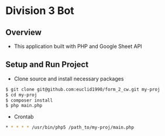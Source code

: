 # Division 3 Bot

## Overview
- This application built with PHP and Google Sheet API

## Setup and Run Project

- Clone source and install necessary packages

```bash
$ git clone git@github.com:euclid1990/form_2_cw.git my-proj
$ cd my-proj
$ composer install
$ php main.php
```

- Crontab

```bash
* * * * * /usr/bin/php5 /path_to/my-proj/main.php
```
